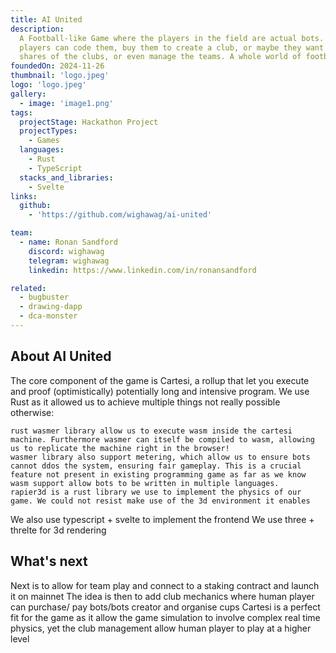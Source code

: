 ```yaml
---
title: AI United
description:
  A Football-like Game where the players in the field are actual bots. Human
  players can code them, buy them to create a club, or maybe they want to hold
  shares of the clubs, or even manage the teams. A whole world of football!
foundedOn: 2024-11-26
thumbnail: 'logo.jpeg'
logo: 'logo.jpeg'
gallery:
  - image: 'image1.png'
tags:
  projectStage: Hackathon Project
  projectTypes:
    - Games
  languages:
    - Rust
    - TypeScript
  stacks_and_libraries:
    - Svelte
links:
  github:
    - 'https://github.com/wighawag/ai-united'

team:
  - name: Ronan Sandford
    discord: wighawag
    telegram: wighawag
    linkedin: https://www.linkedin.com/in/ronansandford

related:
  - bugbuster
  - drawing-dapp
  - dca-monster
---
```


## About AI United

The core component of the game is Cartesi, a rollup that let you execute and
proof (optimistically) potentially long and intensive program. We use Rust as it
allowed us to achieve multiple things not really possible otherwise:

    rust wasmer library allow us to execute wasm inside the cartesi machine. Furthermore wasmer can itself be compiled to wasm, allowing us to replicate the machine right in the browser!
    wasmer library also support metering, which allow us to ensure bots cannot ddos the system, ensuring fair gameplay. This is a crucial feature not present in existing programming game as far as we know
    wasm support allow bots to be written in multiple languages.
    rapier3d is a rust library we use to implement the physics of our game. We could not resist make use of the 3d environment it enables

We also use typescript + svelte to implement the frontend We use three + threlte
for 3d rendering

## What's next

Next is to allow for team play and connect to a staking contract and launch it
on mainnet The idea is then to add club mechanics where human player can
purchase/ pay bots/bots creator and organise cups Cartesi is a perfect fit for
the game as it allow the game simulation to involve complex real time physics,
yet the club management allow human player to play at a higher level
